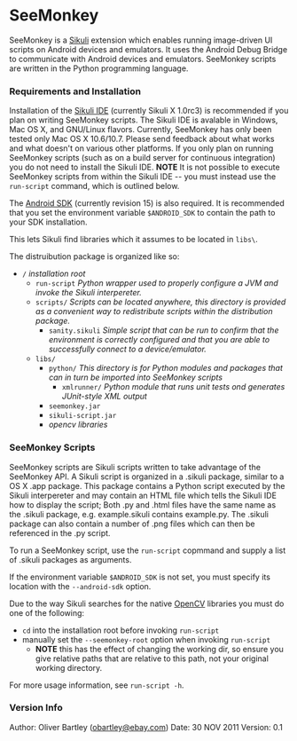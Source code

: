 # SeeMonkey #

SeeMonkey is a [Sikuli](http://sikuli.org/) extension which enables running image-driven UI scripts on Android devices and emulators.
It uses the Android Debug Bridge to communicate with Android devices and emulators.
SeeMonkey scripts are written in the Python programming language.

### Requirements and Installation ###

Installation of the [Sikuli IDE](http://sikuli.org/download.shtml) (currently Sikuli X 1.0rc3) is recommended if you plan on writing SeeMonkey scripts. The Sikuli IDE is avalable in Windows, Mac OS X, and GNU/Linux flavors.
Currently, SeeMonkey has only been tested only Mac OS X 10.6/10.7. Please send feedback about what works and what doesn't on various other platforms.
If you only plan on running SeeMonkey scripts (such as on a build server for continuous integration) you do not need to install the Sikuli IDE.
**NOTE** It is not possible to execute SeeMonkey scripts from within the Sikuli IDE -- you must instead use the `run-script` command, which is outlined below.

The [Android SDK](http://developer.android.com/sdk/index.html) (currently revision 15) is also required.
It is recommended that you set the environment variable `$ANDROID_SDK` to contain the path to your SDK installation.

This lets Sikuli find libraries which it assumes to be located in `libs\`.

The distruibution package is organized like so:

* `/` _installation root_
    * `run-script` _Python wrapper used to properly configure a JVM and invoke the Sikuli interpereter._
    * `scripts/` _Scripts can be located anywhere, this directory is provided as a convenient way to redistribute scripts within the distribution package._
    	* `sanity.sikuli` _Simple script that can be run to confirm that the environment is correctly configured and that you are able to successfully connect to a device/emulator._
    * `libs/`
    	* `python/` _This directory is for Python modules and packages that can in turn be imported into SeeMonkey scripts_
    		* `xmlrunner/` _Python module that runs unit tests ond generates JUnit-style XML output_
    	* `seemonkey.jar`
    	* `sikuli-script.jar`
        * _opencv libraries_

### SeeMonkey Scripts ###

SeeMonkey scripts are Sikuli scripts written to take advantage of the SeeMonkey API.
A Sikuli script is organized in a .sikuli package, similar to a OS X .app package.
This package contains a Python script executed by the Sikuli interpereter and may contain an HTML file which tells the Sikuli IDE how to display the script;
Both .py and .html files have the same name as the .sikuli package, e.g. example.sikuli contains example.py.
The .sikuli package can also contain a number of .png files which can then be referenced in the .py script.

To run a SeeMonkey script, use the `run-script` copmmand and supply a list of .sikuli packages as arguments.

If the environment variable `$ANDROID_SDK` is not set, you must specify its location with the `--android-sdk` option.

Due to the way Sikuli searches for the native [OpenCV](http://opencv.willowgarage.com/wiki/) libraries you must do one of the following:

* `cd` into the installation root before invoking `run-script`
* manually set the `--seemonkey-root` option when invoking `run-script` 
	* **NOTE** this has the effect of changing the working dir, so ensure you give relative paths that are relative to this path, not your original working directory.

For more usage information, see `run-script -h`.

### Version Info ###

Author: Oliver Bartley (obartley@ebay.com)
Date: 30 NOV 2011
Version: 0.1
